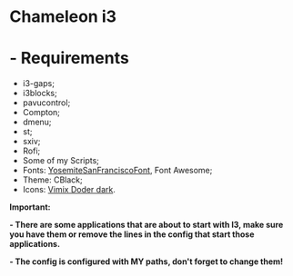 # Chameleon i3

# - Requirements
  - i3-gaps;
  - i3blocks;
  - pavucontrol;
  - Compton;
  - dmenu;
  - st;
  - sxiv;
  - Rofi;
  - Some of my Scripts;
  - Fonts: [YosemiteSanFranciscoFont](https://github.com/supermarin/YosemiteSanFranciscoFont), Font Awesome;
  - Theme: CBlack; 
  - Icons: [Vimix Doder dark](https://www.gnome-look.org/content/show.php/Vimix+Dark?content=162556). 
 
**Important:**

  **- There are some applications that are about to start with I3, make sure you have them or remove the lines in the config that start those applications.**
  
  **- The config is configured with MY paths, don't forget to change them!**
